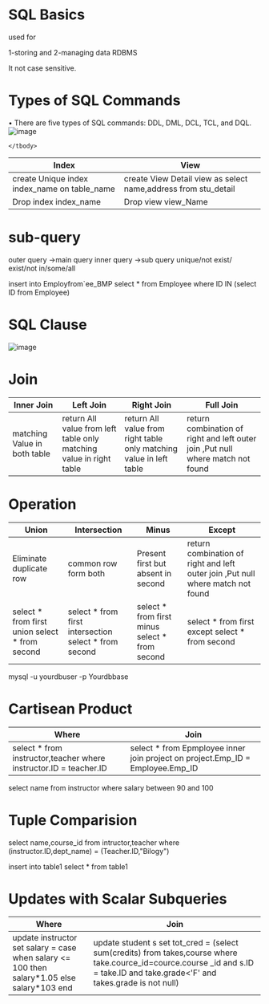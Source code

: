 # SQL Basics
used for 

1-storing and 
2-managing data
RDBMS

It not case sensitive.

# Types of SQL Commands
• There are five types of SQL commands: DDL, DML,
DCL, TCL, and DQL.
![image](https://github.com/princit/DataMiningBusinessIntelligence/assets/29123911/f0a99f73-3001-46fd-9eb0-50d91e9edbaa)

  <table>
    <thead>
      <tr>
        <th>Index</th>
        <th>View</th>
      </tr>
    </thead>
    <tbody>
        <tr>
            <td>create Unique index index_name on table_name</td>
            <td>create View Detail view as select name,address from stu_detail</td>
        </tr>
        <tr>
            <td>Drop index index_name</td>
            <td>Drop view view_Name</td>
        </tr>

    </tbody>
  </table>
  
  # sub-query 
outer query ->main query 
inner query ->sub query 
unique/not exist/ exist/not in/some/all

insert into Employfrom`ee_BMP
select * from Employee
where ID IN (select ID from Employee)

# SQL Clause
![image](https://github.com/princit/DataMiningBusinessIntelligence/assets/29123911/07970c59-7753-4e7f-badc-9c6a16be64a9)

# Join


  <table>
    <thead>
      <tr>
        <th>Inner Join</th>
        <th>Left Join</th>
        <th>Right Join</th>
        <th>Full Join</th>
      </tr>
    </thead>
    <tbody>
        <tr>
            <td>matching Value in both table</td>
            <td>return All value from left table only matching value in right table </td>
            <td>return All value from right table only matching value in left table </td>
            <td>return combination of right and left outer join ,Put null where match not found</td>
        </tr>
    </tbody>
  </table>
 
  # Operation
  <table>
    <thead>
      <tr>
        <th>Union</th>
        <th>Intersection</th>
        <th>Minus</th>
        <th>Except</th>
      </tr>
    </thead>
    <tbody>
        <tr>
            <td>Eliminate duplicate row</td>
            <td>common row form both </td>
            <td>Present first but absent in second </td>
            <td>return combination of right and left outer join ,Put null where match not found</td>
        </tr>
        <tr>
            <td>select * from first union select * from second</td>
            <td>select * from first intersection select * from second</td>
            <td>select * from first minus select * from second</td>
            <td>select * from first except select * from second</td>
        </tr>
    </tbody>
  </table>


mysql -u yourdbuser -p Yourdbbase

  # Cartisean Product
  <table>
    <thead>
      <tr>
        <th>Where</th>
        <th>Join</th>
      </tr>
    </thead>
    <tbody>
        <tr>
            <td>select * from instructor,teacher where instructor.ID = teacher.ID</td>
            <td>select * from Epmployee inner join project on project.Emp_ID = Employee.Emp_ID </td>
        </tr>
    </tbody>
  </table>

select name from instructor where salary between 90 and 100

  # Tuple Comparision

  select name,course_id from intructor,teacher where (instructor.ID,dept_name) = (Teacher.ID,"Bilogy")

  insert into table1 select * from table1

  # Updates with Scalar Subqueries
  <table>
    <thead>
      <tr>
        <th>Where</th>
        <th>Join</th>
      </tr>
    </thead>
    <tbody>
        <tr>
            <td>update instructor set salary = case when salary <= 100 then salary*1.05 else salary*103 end</td>
            <td>update student s set tot_cred = (select sum(credits) from takes,course where take.cource_id=cource.course _id and s.ID = take.ID and take.grade<'F' and takes.grade is not null) </td>
        </tr>
    </tbody>
  </table>
